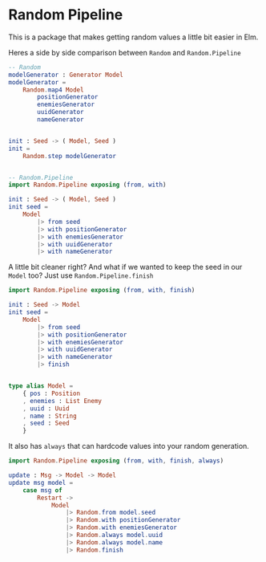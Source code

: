 # Random Pipeline

This is a package that makes getting random values a little bit easier in Elm.

Heres a side by side comparison between `Random` and `Random.Pipeline`

```elm
-- Random
modelGenerator : Generator Model
modelGenerator =
    Random.map4 Model
        positionGenerator
        enemiesGenerator
        uuidGenerator
        nameGenerator


init : Seed -> ( Model, Seed )
init =
    Random.step modelGenerator


-- Random.Pipeline
import Random.Pipeline exposing (from, with)

init : Seed -> ( Model, Seed )
init seed =
    Model
        |> from seed
        |> with positionGenerator
        |> with enemiesGenerator
        |> with uuidGenerator
        |> with nameGenerator
```

A little bit cleaner right? And what if we wanted to keep the seed in our `Model` too? Just use `Random.Pipeline.finish`

```elm
import Random.Pipeline exposing (from, with, finish)

init : Seed -> Model
init seed =
    Model
        |> from seed
        |> with positionGenerator
        |> with enemiesGenerator
        |> with uuidGenerator
        |> with nameGenerator
        |> finish


type alias Model =
    { pos : Position
    , enemies : List Enemy
    , uuid : Uuid
    , name : String
    , seed : Seed
    }
```

It also has `always` that can hardcode values into your random generation.

```elm
import Random.Pipeline exposing (from, with, finish, always)

update : Msg -> Model -> Model
update msg model =
    case msg of
        Restart ->
            Model
                |> Random.from model.seed
                |> Random.with positionGenerator
                |> Random.with enemiesGenerator
                |> Random.always model.uuid
                |> Random.always model.name
                |> Random.finish
```
